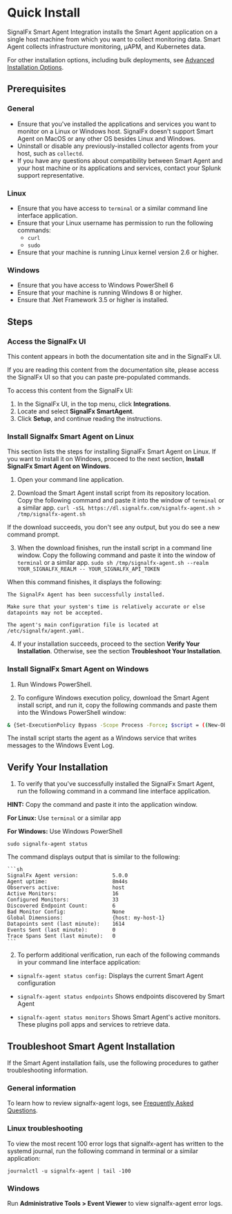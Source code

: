 <!--- OVERVIEW --->
# Quick Install

SignalFx Smart Agent Integration installs the Smart Agent application on a single host machine from which you want to collect monitoring data. Smart Agent collects infrastructure monitoring, µAPM, and Kubernetes data.

For other installation options, including bulk deployments, see [Advanced Installation Options](./advanced-install-options.md).

## Prerequisites

### General
- Ensure that you've installed the applications and services you want to monitor on a Linux or Windows host. SignalFx doesn't support Smart Agent on MacOS or any other OS besides Linux and Windows.
- Uninstall or disable any previously-installed collector agents from your host, such as `collectd`.
- If you have any questions about compatibility between Smart Agent and your host machine or its applications and services, contact your Splunk support representative.

### Linux
- Ensure that you have access to `terminal` or a similar command line interface application.
- Ensure that your Linux username has permission to run the following commands: 
    - `curl` 
    - `sudo`
- Ensure that your machine is running Linux kernel version 2.6 or higher.

### Windows
- Ensure that you have access to Windows PowerShell 6
- Ensure that your machine is running Windows 8 or higher.
- Ensure that .Net Framework 3.5 or higher is installed.

## Steps

### Access the SignalFx UI

This content appears in both the documentation site and in the SignalFx UI.

If you are reading this content from the documentation site, please access the SignalFx UI so that you can paste pre-populated commands. 

To access this content from the SignalFx UI:
1. In the SignalFx UI, in the top menu, click **Integrations**. 
2. Locate and select **SignalFx SmartAgent**. 
3. Click **Setup**, and continue reading the instructions. 

### Install Signalfx Smart Agent on Linux

This section lists the steps for installing SignalFx Smart Agent on Linux. If you want to install it on Windows, proceed to the next section, **Install SignalFx Smart Agent on Windows**.

1. Open your command line application.

2. Download the Smart Agent install script from its repository location. Copy the following command and paste it into the window of `terminal` or a similar app.
`curl -sSL https://dl.signalfx.com/signalfx-agent.sh > /tmp/signalfx-agent.sh`

If the download succeeds, you don't see any output, but you do see a new command prompt.

3. When the download finishes, run the install script in a command line window. Copy the following command and paste it into the window of `terminal` or a similar app.
`sudo sh /tmp/signalfx-agent.sh --realm YOUR_SIGNALFX_REALM -- YOUR_SIGNALFX_API_TOKEN`

When this command finishes, it displays the following:

`The SignalFx Agent has been successfully installed.`

`Make sure that your system's time is relatively accurate or else datapoints may not be accepted.`

`The agent's main configuration file is located at /etc/signalfx/agent.yaml.`

4. If your installation succeeds, proceed to the section **Verify Your Installation**. Otherwise, see the section **Troubleshoot Your Installation**.

### Install SignalFx Smart Agent on Windows

1. Run Windows PowerShell.

2. To configure Windows execution policy, download the Smart Agent install script, and run it, copy the following commands and paste them into the Windows PowerShell window:

```sh
& {Set-ExecutionPolicy Bypass -Scope Process -Force; $script = ((New-Object System.Net.WebClient).DownloadString('https://dl.signalfx.com/signalfx-agent.ps1')); $params = @{access_token = "YOUR_SIGNALFX_API_TOKEN"; ingest_url = "https://ingest.YOUR_SIGNALFX_REALM.signalfx.com"; api_url = "https://api.YOUR_SIGNALFX_REALM.signalfx.com"}; Invoke-Command -ScriptBlock ([scriptblock]::Create(". {$script} $(&{$args} @params)"))}
```

The install script starts the agent as a Windows service that writes messages to the Windows Event Log.

## Verify Your Installation

1. To verify that you've successfully installed the SignalFx Smart Agent, run the following command in a command line interface application.

**HINT:** Copy the command and paste it into the application window.

**For Linux:** Use `terminal` or a similar app 

**For Windows:** Use Windows PowerShell

`sudo signalfx-agent status`

The command displays output that is similar to the following:

    ```sh
    SignalFx Agent version:           5.0.0
    Agent uptime:                     8m44s
    Observers active:                 host
    Active Monitors:                  16
    Configured Monitors:              33
    Discovered Endpoint Count:        6
    Bad Monitor Config:               None
    Global Dimensions:                {host: my-host-1}
    Datapoints sent (last minute):    1614
    Events Sent (last minute):        0
    Trace Spans Sent (last minute):   0
    ```

2. To perform additional verification, run each of the following commands in your command line interface application:

- `signalfx-agent status config:`
Displays the current Smart Agent configuration

- `signalfx-agent status endpoints`
Shows endpoints discovered by Smart Agent

- `signalfx-agent status monitors`
Shows Smart Agent's active monitors. These plugins poll apps and services to retrieve data.

## Troubleshoot Smart Agent Installation
If the Smart Agent installation fails, use the following procedures to gather troubleshooting information.

### General information
To learn how to review signalfx-agent logs, see [Frequently Asked Questions](./faq.md).

### Linux troubleshooting
To view the most recent 100 error logs that signalfx-agent has written to the systemd journal, run the following command in terminal or a similar application:

`journalctl -u signalfx-agent | tail -100`

### Windows
Run **Administrative Tools > Event Viewer** to view signalfx-agent error logs.

